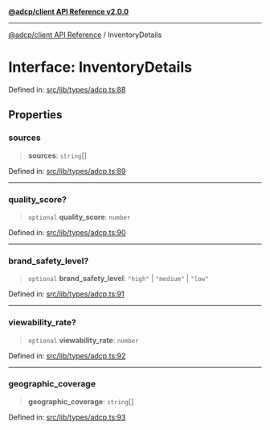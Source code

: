 [**@adcp/client API Reference v2.0.0**](../README.md)

***

[@adcp/client API Reference](../README.md) / InventoryDetails

# Interface: InventoryDetails

Defined in: [src/lib/types/adcp.ts:88](https://github.com/adcontextprotocol/adcp-client/blob/9ed0be764adbd110916d257101c95a577b3f15c8/src/lib/types/adcp.ts#L88)

## Properties

### sources

> **sources**: `string`[]

Defined in: [src/lib/types/adcp.ts:89](https://github.com/adcontextprotocol/adcp-client/blob/9ed0be764adbd110916d257101c95a577b3f15c8/src/lib/types/adcp.ts#L89)

***

### quality\_score?

> `optional` **quality\_score**: `number`

Defined in: [src/lib/types/adcp.ts:90](https://github.com/adcontextprotocol/adcp-client/blob/9ed0be764adbd110916d257101c95a577b3f15c8/src/lib/types/adcp.ts#L90)

***

### brand\_safety\_level?

> `optional` **brand\_safety\_level**: `"high"` \| `"medium"` \| `"low"`

Defined in: [src/lib/types/adcp.ts:91](https://github.com/adcontextprotocol/adcp-client/blob/9ed0be764adbd110916d257101c95a577b3f15c8/src/lib/types/adcp.ts#L91)

***

### viewability\_rate?

> `optional` **viewability\_rate**: `number`

Defined in: [src/lib/types/adcp.ts:92](https://github.com/adcontextprotocol/adcp-client/blob/9ed0be764adbd110916d257101c95a577b3f15c8/src/lib/types/adcp.ts#L92)

***

### geographic\_coverage

> **geographic\_coverage**: `string`[]

Defined in: [src/lib/types/adcp.ts:93](https://github.com/adcontextprotocol/adcp-client/blob/9ed0be764adbd110916d257101c95a577b3f15c8/src/lib/types/adcp.ts#L93)
